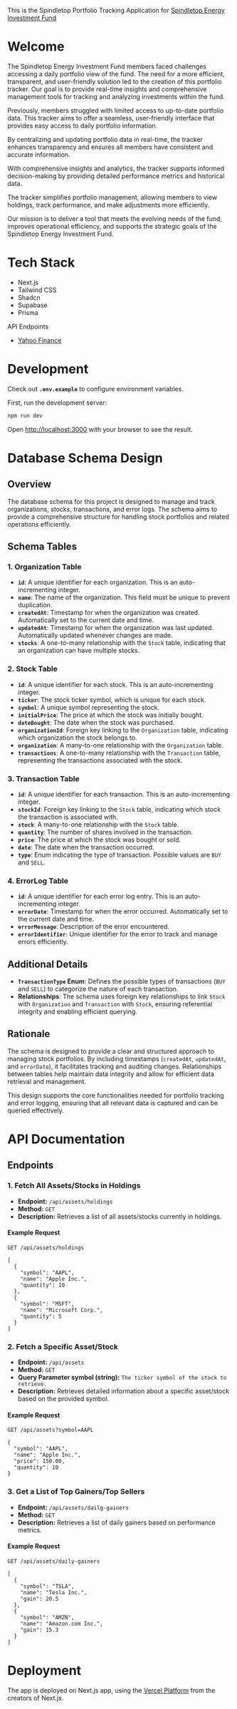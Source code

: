 This is the Spindletop Portfolio Tracking Application for [Spindletop Energy Investment Fund](https://www.smuspindletop.com/)

# Welcome

The Spindletop Energy Investment Fund members faced challenges accessing a daily portfolio view of the fund. The need for a more efficient, transparent, and user-friendly solution led to the creation of this portfolio tracker. Our goal is to provide real-time insights and comprehensive management tools for tracking and analyzing investments within the fund.

Previously, members struggled with limited access to up-to-date portfolio data. This tracker aims to offer a seamless, user-friendly interface that provides easy access to daily portfolio information.

By centralizing and updating portfolio data in real-time, the tracker enhances transparency and ensures all members have consistent and accurate information.

With comprehensive insights and analytics, the tracker supports informed decision-making by providing detailed performance metrics and historical data.

The tracker simplifies portfolio management, allowing members to view holdings, track performance, and make adjustments more efficiently.

Our mission is to deliver a tool that meets the evolving needs of the fund, improves operational efficiency, and supports the strategic goals of the Spindletop Energy Investment Fund.

# Tech Stack
- Next.js
- Tailwind CSS
- Shadcn
- Supabase
- Prisma

API Endpoints
- [Yahoo Finance](https://github.com/gadicc/node-yahoo-finance2)

# Development

Check out **`.env.example`** to configure environment variables.

First, run the development server:

```bash
npm run dev
```

Open [http://localhost:3000](http://localhost:3000) with your browser to see the result.



# Database Schema Design

## Overview

The database schema for this project is designed to manage and track organizations, stocks, transactions, and error logs. The schema aims to provide a comprehensive structure for handling stock portfolios and related operations efficiently.

## Schema Tables

### 1. Organization Table

- **`id`**: A unique identifier for each organization. This is an auto-incrementing integer.
- **`name`**: The name of the organization. This field must be unique to prevent duplication.
- **`createdAt`**: Timestamp for when the organization was created. Automatically set to the current date and time.
- **`updatedAt`**: Timestamp for when the organization was last updated. Automatically updated whenever changes are made.
- **`stocks`**: A one-to-many relationship with the `Stock` table, indicating that an organization can have multiple stocks.

### 2. Stock Table

- **`id`**: A unique identifier for each stock. This is an auto-incrementing integer.
- **`ticker`**: The stock ticker symbol, which is unique for each stock.
- **`symbol`**: A unique symbol representing the stock.
- **`initialPrice`**: The price at which the stock was initially bought.
- **`dateBought`**: The date when the stock was purchased.
- **`organizationId`**: Foreign key linking to the `Organization` table, indicating which organization the stock belongs to.
- **`organization`**: A many-to-one relationship with the `Organization` table.
- **`transactions`**: A one-to-many relationship with the `Transaction` table, representing the transactions associated with the stock.

### 3. Transaction Table

- **`id`**: A unique identifier for each transaction. This is an auto-incrementing integer.
- **`stockId`**: Foreign key linking to the `Stock` table, indicating which stock the transaction is associated with.
- **`stock`**: A many-to-one relationship with the `Stock` table.
- **`quantity`**: The number of shares involved in the transaction.
- **`price`**: The price at which the stock was bought or sold.
- **`date`**: The date when the transaction occurred.
- **`type`**: Enum indicating the type of transaction. Possible values are `BUY` and `SELL`.


### 4. ErrorLog Table

- **`id`**: A unique identifier for each error log entry. This is an auto-incrementing integer.
- **`errorDate`**: Timestamp for when the error occurred. Automatically set to the current date and time.
- **`errorMessage`**: Description of the error encountered.
- **`errorIdentifier`**: Unique identifier for the error to track and manage errors efficiently.

## Additional Details

- **`TransactionType` Enum**: Defines the possible types of transactions (`BUY` and `SELL`) to categorize the nature of each transaction.
- **Relationships**: The schema uses foreign key relationships to link `Stock` with `Organization` and `Transaction` with `Stock`, ensuring referential integrity and enabling efficient querying.

## Rationale

The schema is designed to provide a clear and structured approach to managing stock portfolios. By including timestamps (`createdAt`, `updatedAt`, and `errorDate`), it facilitates tracking and auditing changes. Relationships between tables help maintain data integrity and allow for efficient data retrieval and management.

This design supports the core functionalities needed for portfolio tracking and error logging, ensuring that all relevant data is captured and can be queried effectively.



# API Documentation

## Endpoints

### 1. Fetch All Assets/Stocks in Holdings

- **Endpoint:** `/api/assets/holdings`
- **Method:** `GET`
- **Description:** Retrieves a list of all assets/stocks currently in holdings.

#### Example Request
```http
GET /api/assets/holdings

[
  {
    "symbol": "AAPL",
    "name": "Apple Inc.",
    "quantity": 10
  },
  {
    "symbol": "MSFT",
    "name": "Microsoft Corp.",
    "quantity": 5
  }
]

```

### 2. Fetch a Specific Asset/Stock

- **Endpoint:** `/api/assets`
- **Method:** `GET`
- **Query Parameter symbol (string):** `The ticker symbol of the stock to retrieve.`
- **Description:** Retrieves detailed information about a specific asset/stock based on the provided symbol.

#### Example Request
```http
GET /api/assets?symbol=AAPL

{
  "symbol": "AAPL",
  "name": "Apple Inc.",
  "price": 150.00,
  "quantity": 10
}

```

### 3. Get a List of Top Gainers/Top Sellers

- **Endpoint:** `/api/assets/dailg-gainers`
- **Method:** `GET`
- **Description:** Retrieves a list of daily gainers based on performance metrics.

#### Example Request
```http
GET /api/assets/daily-gainers

[
  {
    "symbol": "TSLA",
    "name": "Tesla Inc.",
    "gain": 20.5
  },
  {
    "symbol": "AMZN",
    "name": "Amazon.com Inc.",
    "gain": 15.3
  }
]

```


# Deployment

The app is deployed on Next.js app, using the [Vercel Platform](https://vercel.com/new?utm_medium=default-template&filter=next.js&utm_source=create-next-app&utm_campaign=create-next-app-readme) from the creators of Next.js.
